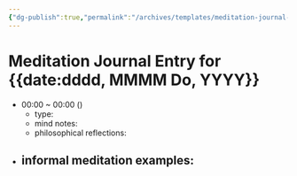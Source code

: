 ```yaml
---
{"dg-publish":true,"permalink":"/archives/templates/meditation-journal-entry-obsidian-template/","tags":["type/meditation-journal-entry info/phil-384/meditation-journal-entry"]}
---
```



# Meditation Journal Entry for {{date:dddd, MMMM Do, YYYY}}

- 00:00 ~ 00:00 ()
	- type:
	- mind notes:
	- philosophical reflections:
- informal meditation examples:
	- 